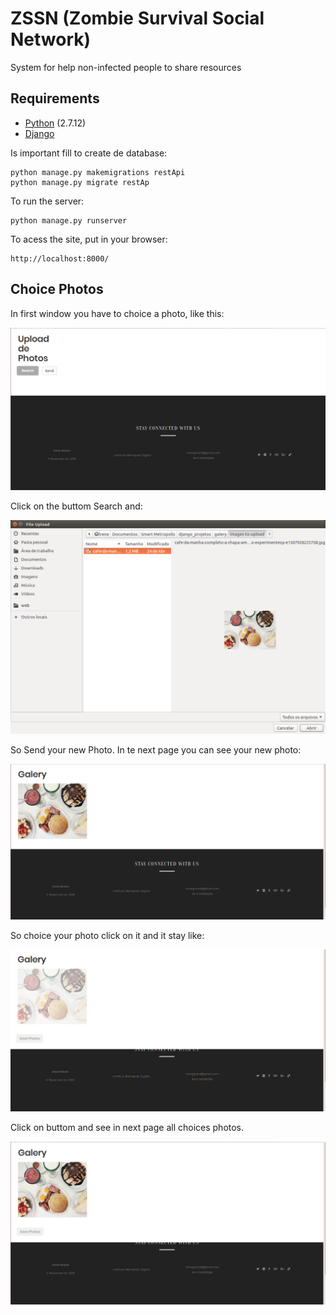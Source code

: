 # ZSSN (Zombie Survival Social Network)

System for help non-infected people to share resources

## Requirements

* [Python](https://www.python.org/downloads/release/python-2712/) (2.7.12)
* [Django](https://docs.djangoproject.com/pt-br/2.0/)

Is important fill to create de database:

```
python manage.py makemigrations restApi
python manage.py migrate restAp

```
To run the server:

```
python manage.py runserver

```

To acess the site, put in your browser:

```
http://localhost:8000/

```

## Choice Photos

In first window you have to choice a photo, like this:

![Initial](https://github.com/IreneGinani/Galeria/raw/master/documentation/telainicio-sm.png)

Click on the buttom Search and: 

![Search](https://github.com/IreneGinani/Galeria/raw/master/documentation/escolha-foto-sf.png)

So Send your new Photo. In te next page you can see your new photo: 

![All](https://github.com/IreneGinani/Galeria/raw/master/documentation/fotosselecionadas.png)

So choice your photo click on it and it stay like: 

![Choices](https://github.com/IreneGinani/Galeria/raw/master/documentation/fotoselecionadasf.png)

Click on buttom and see in next page all choices photos.

![photos](https://github.com/IreneGinani/Galeria/raw/master/documentation/paginainici-sm.png)

